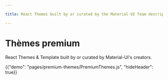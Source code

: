 ```yaml
---

title: React Themes built by or curated by the Material-UI Team description: Our collection of templates include themes to build an admin, dashboard, landing page, e-commerce site, application, and more.

---
```


# Thèmes premium

<p class="description">React Themes & Template built by or curated by Material-UI's creators.</p>

{{"demo": "pages/premium-themes/PremiumThemes.js", "hideHeader": true}}
